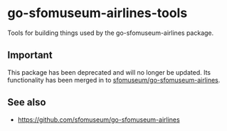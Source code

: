 # go-sfomuseum-airlines-tools

 Tools for building things used by the go-sfomuseum-airlines package. 


## Important

This package has been deprecated and will no longer be updated. Its functionality has been merged in to [sfomuseum/go-sfomuseum-airlines](https://github.com/sfomuseum/go-sfomuseum-airlines/).

## See also

* https://github.com/sfomuseum/go-sfomuseum-airlines
